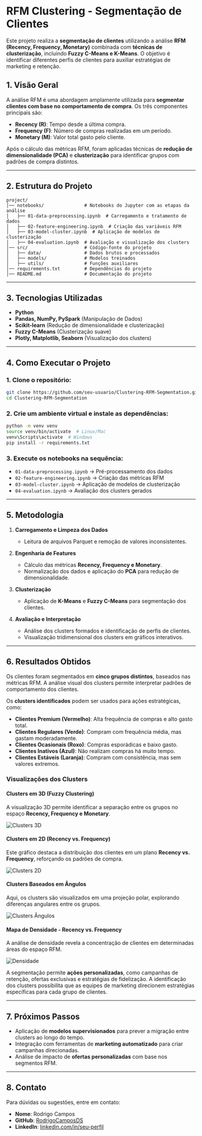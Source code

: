 # RFM Clustering - Segmentação de Clientes

Este projeto realiza a **segmentação de clientes** utilizando a análise **RFM (Recency, Frequency, Monetary)** combinada com **técnicas de clusterização**, incluindo **Fuzzy C-Means e K-Means**. O objetivo é identificar diferentes perfis de clientes para auxiliar estratégias de marketing e retenção.

## 1. Visão Geral

A análise RFM é uma abordagem amplamente utilizada para **segmentar clientes com base no comportamento de compra**. Os três componentes principais são:

- **Recency (R)**: Tempo desde a última compra.
- **Frequency (F)**: Número de compras realizadas em um período.
- **Monetary (M)**: Valor total gasto pelo cliente.

Após o cálculo das métricas RFM, foram aplicadas técnicas de **redução de dimensionalidade (PCA)** e **clusterização** para identificar grupos com padrões de compra distintos.

---

## 2. Estrutura do Projeto

```
project/
│── notebooks/               # Notebooks do Jupyter com as etapas da análise
│   ├── 01-data-preprocessing.ipynb  # Carregamento e tratamento de dados
│   ├── 02-feature-engineering.ipynb  # Criação das variáveis RFM
│   ├── 03-model-cluster.ipynb  # Aplicação de modelos de clusterização
│   ├── 04-evaluation.ipynb  # Avaliação e visualização dos clusters
│── src/                     # Código-fonte do projeto
│   ├── data/                # Dados brutos e processados
│   ├── models/              # Modelos treinados
│   ├── utils/               # Funções auxiliares
│── requirements.txt         # Dependências do projeto
│── README.md                # Documentação do projeto
```

---

## 3. Tecnologias Utilizadas

- **Python**
- **Pandas, NumPy, PySpark** (Manipulação de Dados)
- **Scikit-learn** (Redução de dimensionalidade e clusterização)
- **Fuzzy C-Means** (Clusterização suave)
- **Plotly, Matplotlib, Seaborn** (Visualização dos clusters)

---

## 4. Como Executar o Projeto

### 1. Clone o repositório:
```bash
git clone https://github.com/seu-usuario/Clustering-RFM-Segmentation.git
cd Clustering-RFM-Segmentation
```

### 2. Crie um ambiente virtual e instale as dependências:
```bash
python -m venv venv
source venv/bin/activate  # Linux/Mac
venv\Scripts\activate  # Windows
pip install -r requirements.txt
```

### 3. Execute os notebooks na sequência:
- `01-data-preprocessing.ipynb` → Pré-processamento dos dados
- `02-feature-engineering.ipynb` → Criação das métricas RFM
- `03-model-cluster.ipynb` → Aplicação de modelos de clusterização
- `04-evaluation.ipynb` → Avaliação dos clusters gerados

---

## 5. Metodologia

1. **Carregamento e Limpeza dos Dados**  
   - Leitura de arquivos Parquet e remoção de valores inconsistentes.  

2. **Engenharia de Features**  
   - Cálculo das métricas **Recency, Frequency e Monetary**.  
   - Normalização dos dados e aplicação do **PCA** para redução de dimensionalidade.  

3. **Clusterização**  
   - Aplicação de **K-Means** e **Fuzzy C-Means** para segmentação dos clientes.  

4. **Avaliação e Interpretação**  
   - Análise dos clusters formados e identificação de perfis de clientes.  
   - Visualização tridimensional dos clusters em gráficos interativos.  

---

## 6. Resultados Obtidos

Os clientes foram segmentados em **cinco grupos distintos**, baseados nas métricas RFM. A análise visual dos clusters permite interpretar padrões de comportamento dos clientes.

Os **clusters identificados** podem ser usados para ações estratégicas, como:

- **Clientes Premium (Vermelho)**: Alta frequência de compras e alto gasto total.
- **Clientes Regulares (Verde)**: Compram com frequência média, mas gastam moderadamente.
- **Clientes Ocasionais (Roxo)**: Compras esporádicas e baixo gasto.
- **Clientes Inativos (Azul)**: Não realizam compras há muito tempo.
- **Clientes Estáveis (Laranja)**: Compram com consistência, mas sem valores extremos.

### **Visualizações dos Clusters**

#### **Clusters em 3D (Fuzzy Clustering)**
A visualização 3D permite identificar a separação entre os grupos no espaço **Recency, Frequency e Monetary**.

![Clusters 3D](Clusters_3D.png)

#### **Clusters em 2D (Recency vs. Frequency)**
Este gráfico destaca a distribuição dos clientes em um plano **Recency vs. Frequency**, reforçando os padrões de compra.

![Clusters 2D](Clusters_2D.png)

#### **Clusters Baseados em Ângulos**
Aqui, os clusters são visualizados em uma projeção polar, explorando diferenças angulares entre os grupos.

![Clusters Ângulos](Clusters_ang.png)

#### **Mapa de Densidade - Recency vs. Frequency**
A análise de densidade revela a concentração de clientes em determinadas áreas do espaço RFM.

![Densidade](Densidade.png)

A segmentação permite **ações personalizadas**, como campanhas de retenção, ofertas exclusivas e estratégias de fidelização. A identificação dos clusters possibilita que as equipes de marketing direcionem estratégias específicas para cada grupo de clientes.

---

## 7. Próximos Passos

- Aplicação de **modelos supervisionados** para prever a migração entre clusters ao longo do tempo.  
- Integração com ferramentas de **marketing automatizado** para criar campanhas direcionadas.  
- Análise de impacto de **ofertas personalizadas** com base nos segmentos RFM.

---

## 8. Contato

Para dúvidas ou sugestões, entre em contato:

- **Nome**: Rodrigo Campos
- **GitHub**: [RodrigoCamposDS](https://github.com/RodrigoCamposDS)
- **LinkedIn**: [linkedin.com/in/seu-perfil](https://linkedin.com/in/seu-perfil)


